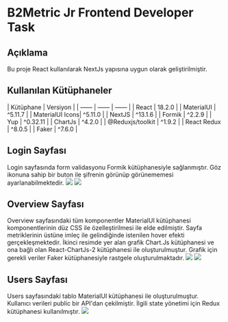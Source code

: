 # B2Metric Jr Frontend Developer Task
## Açıklama
Bu proje React kullanılarak NextJs yapısına uygun olarak geliştirilmiştir.
## Kullanılan Kütüphaneler

| Kütüphane | Versiyon |
| —— | —— | —— |
| React | 18.2.0 |
| MaterialUI | ^5.11.7 |
| MaterialUI Icons| ^5.11.0 |
| NextJS | ^13.1.6 |
| Formik | ^2.2.9 |
| Yup | ^0.32.11 |
| ChartJs | ^4.2.0 |
| @Reduxjs/toolkit | ^1.9.2 |
| React Redux | ^8.0.5 |
| Faker | ^7.6.0 |

## Login Sayfası
Login sayfasında form validasyonu Formik kütüphanesiyle sağlanmıştır. Göz ikonuna sahip bir buton ile şifrenin görünüp görünememesi ayarlanabilmektedir.
<img src="https://i.ibb.co/By8zbjK/login.png"/>
<img src="https://i.ibb.co/tXCjMnQ/login2.png"/>

## Overview Sayfası
Overview sayfasındaki tüm komponentler MaterialUI kütüphanesi komponentlerinin düz CSS ile özelleştirilmesi ile elde edilmiştir. Sayfa metriklerinin üstüne imleç 
ile gelindiğinde istenilen hover efekti gerçekleşmektedir. İkinci resimde yer alan grafik Chart.Js kütüphanesi ve ona bağlı olan React-ChartJs-2 kütüphanesi ile 
oluşturulmuştur. Grafik için gerekli veriler Faker kütüphanesiyle rastgele oluşturulmaktadır.
<img src="https://i.ibb.co/Tm2kJnv/overview.png"/>
<img src="https://i.ibb.co/wN14gDY/overview2.png"/>
## Users Sayfası
Users sayfasındaki tablo MaterialUI kütüphanesi ile oluşturulmuştur. Kullanıcı verileri public bir API'dan çekilmiştir. İlgili state yönetimi için Redux kütüphanesi
kullanılmıştır.
<img src="https://i.ibb.co/8NGYRmR/users.png"/>
